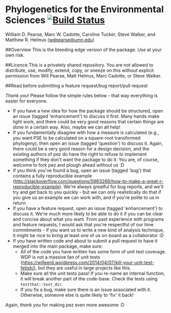 Phylogenetics for the Environmental Sciences [![Build Status](https://magnum.travis-ci.com/willpearse/pez.svg?token=czK5e3fpn4qAcZp6RZhV&branch=master)](https://magnum.travis-ci.com/willpearse/pez)
============================================
William D. Pearse, Marc W. Cadotte, Caroline Tucker, Steve Walker, and Matthew R. Helmus (wdpearse@umn.edu)

##Overview 
This is the bleeding edge version of the package. Use at your own risk.

##Licence
This is a privately shared repository. You are not allowed to distribute, use, modify, extend, copy, or sneeze on this without explicit permission from Will Pearse, Matt Helmus, Marc Cadotte, or Steve Walker.

##Read before submitting a feature request/bug report/pull request

*Thank you*! Please follow the simple rules below - that way everything is easier for everyone.

* If you have a new idea for how the package should be structured, open an issue (tagged 'enhancement') to discuss it first. Many hands make light work, and there could be very good reasons that certain things are done in a certain way. Also, maybe we can all help!
* If you fundamentally disagree with how a measure is calculated (e.g., you want PSE to be calculated on a square-root transformed phylogeny), then open an issue (tagged 'question') to discuss it. Again, there could be a very good reason for a design decision, and the existing authors of pez do have the right to refuse to implement something if they don't want the package to do it. You are, of course, welcome to fork pez and plough ahead without us :D
* If you think you've found a bug, open an issue (tagged 'bug') that contains a fully reproducible example (http://stackoverflow.com/questions/5963269/how-to-make-a-great-r-reproducible-example). We're always greatful for bug reports, and we'll try and get back to you quickly - but we can only realistically do that if you give us an example we can work with, and if you're polite to us in return.
* If you have a feature request, open an issue (tagged 'enhancement') to discuss it. We're much more likely to be able to do it if you can be clear and concise about what you want. From past experience with programs and feature requests, I would ask that you're respectful of our time commitments - if you want us to write a new kind of analysis technique, it might be nice to bring at least one of us on-board as a collaborator :D
* If you have written code and about to submit a pull request to have it merged into the main package, make sure:
   * All of the code you have written has some form of unit test coverage. WDP is not a massive fan of unit tests (https://willeerd.wordpress.com/2014/04/07/kill-your-unit-test-fetish/), but they are useful in large projects like this.
   * Make sure all the unit tests pass! If you re-name an internal function, it will break another part of the code-base. Check the tests using ```testthat::test_dir```.
   * If you fix a bug, make sure there is an issue associated with it. Otherwise, someone else is quite likely to 'fix' it back!

Again, *thank you* for making pez even more awesome :D